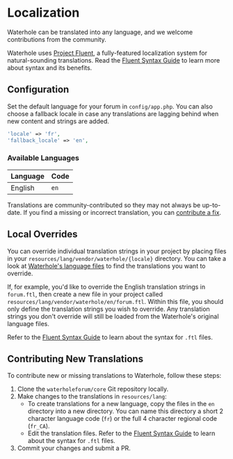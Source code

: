 # Localization

Waterhole can be translated into any language, and we welcome contributions from the community.

Waterhole uses [Project Fluent](https://projectfluent.org), a fully-featured localization system for natural-sounding translations. Read the [Fluent Syntax Guide](https://projectfluent.org/fluent/guide/) to learn more about syntax and its benefits.

## Configuration

Set the default language for your forum in `config/app.php`. You can also choose a fallback locale in case any translations are lagging behind when new content and strings are added.

```php
'locale' => 'fr',
'fallback_locale' => 'en',
```

### Available Languages

| Language | Code |
| -------- | ---- |
| English  | `en` |

Translations are community-contributed so they may not always be up-to-date. If you find a missing or incorrect translation, you can [contribute a fix](#contributing-new-translations).

## Local Overrides

You can override individual translation strings in your project by placing files in your `resources/lang/vendor/waterhole/{locale}` directory. You can take a look at [Waterhole's language files](https://github.com/waterholeforum/core/tree/main/lang) to find the translations you want to override.

If, for example, you'd like to override the English translation strings in `forum.ftl`, then create a new file in your project called `resources/lang/vendor/waterhole/en/forum.ftl`. Within this file, you should only define the translation strings you wish to override. Any translation strings you don't override will still be loaded from the Waterhole's original language files.

Refer to the [Fluent Syntax Guide](https://projectfluent.org/fluent/guide/) to learn about the syntax for `.ftl` files.

## Contributing New Translations

To contribute new or missing translations to Waterhole, follow these steps:

1. Clone the `waterholeforum/core` Git repository locally.
2. Make changes to the translations in `resources/lang`:
    - To create translations for a new language, copy the files in the `en` directory into a new directory. You can name this directory a short 2 character language code (`fr`) or the full 4 character regional code (`fr_CA`).
    - Edit the translation files. Refer to the [Fluent Syntax Guide](https://projectfluent.org/fluent/guide/) to learn about the syntax for `.ftl` files.
3. Commit your changes and submit a PR.
